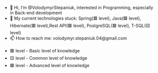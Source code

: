 <ul>
  <li>👋 Hi, I’m @VolodymyrStepaniuk, interested in Programming, especially in Back-end development</li>
  <li>👀 My current technologies stuck: Spring(🟥 level), Java(🟩 level), Hibernate(🟥 level),Rest API(🟥 level), PostgreSQL(🟥 level), T-SQL(🟨 level)</li>
  <li>📫 How to reach me: volodymyr.stepaniuk.04@gmail.com</li>
  <br>
  <li>🟥 level - Basic level of knowledge</li>
  <li>🟨 level - Common level of knowledge</li>
  <li>🟩 level - Advanced level of knowledge</li>
</ul>
